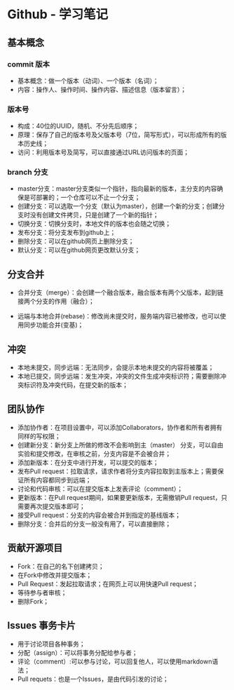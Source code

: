 # Github - 学习笔记
## 基本概念 
### commit 版本
* 基本概念：做一个版本（动词）、一个版本（名词）；
* 内容：操作人、操作时间、操作内容、描述信息（版本留言）；

### 版本号
* 构成：40位的UUID，随机、不分先后顺序；
* 原理：保存了自己的版本号及父版本号（7位，简写形式），可以形成所有的版本历史线；
* 访问：利用版本号及简写，可以直接通过URL访问版本的页面；

### branch 分支
* master分支：master分支类似一个指针，指向最新的版本，主分支的内容确保是可部署的；一个仓库可以不止一个分支；
* 创建分支：可以选取一个分支（默认为master），创建一个新的分支；创建分支时没有创建文件拷贝，只是创建了一个新的指针；
* 切换分支：切换分支时，本地文件的版本也会随之切换；
* 发布分支：将分支发布到github上；
* 删除分支：可以在github网页上删除分支；
* 默认分支：可以在github网页更改默认分支；

## 分支合并
* 合并分支（merge）：会创建一个融合版本，融合版本有两个父版本，起到链接两个分支的作用（融合）；


* 远端与本地合并(rebase)：修改尚未提交时，服务端内容已被修改，也可以使用同步功能合并(变基)；

## 冲突
* 本地未提交，同步远端：无法同步，会提示本地未提交的内容将被覆盖；
* 本地已提交，同步远端：发生冲突，冲突的文件生成冲突标识符；需要删除冲突标识符及冲突代码，在提交新的版本；

## 团队协作
* 添加协作者：在项目设置中，可以添加Collaborators，协作者和所有者拥有同样的写权限；
* 创建新分支：新分支上所做的修改不会影响到主（master） 分支，可以自由实验和提交修改，在审核之前，分支内容是不会被合并；
* 添加新版本：在分支中进行开发，可以提交的版本；
* 发布Pull request：拉取请求，请求作者将分支内容拉取到主版本上；需要保证所有内容都同步到远端；
* 讨论和代码审核：可以在提交版本上发表评论（comment）；
* 更新版本：在Pull request期间，如果要更新版本，无需撤销Pull request，只需要再次提交版本即可；
* 接受Pull request：分支的内容会被合并到指定的基线版本；
* 删除分支：合并后的分支一般没有用了，可以直接删除；

## 贡献开源项目
* Fork：在自己的名下创建拷贝；
* 在Fork中修改并提交版本；
* Pull Request：发起拉取请求；在网页上可以用快速Pull request；
* 等待参与者审核；
* 删除Fork；

## Issues 事务卡片
* 用于讨论项目各种事务；
* 分配（assign）：可以将事务分配给参与者；
* 评论（comment）:可以参与讨论，可以回复他人，可以使用markdown语法；
* Pull requets：也是一个Issues，是由代码引发的讨论；